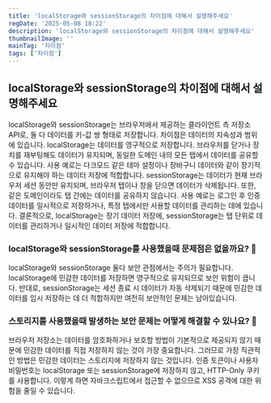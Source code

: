 ```yaml
---
title: 'localStorage와 sessionStorage의 차이점에 대해서 설명해주세요'
regDate: '2025-05-08 18:22'
description: 'localStorage와 sessionStorage의 차이점에 대해서 설명해주세요'
thumbnailImage: ''
mainTag: '차이점'
tags: ['차이점']
---
```



## localStorage와 sessionStorage의 차이점에 대해서 설명해주세요

localStorage와 sessionStorage는 브라우저에서 제공하는 클라이언트 측 저장소 API로, 둘 다 데이터를 키-값 쌍 형태로 저장합니다.
차이점은 데이터의 지속성과 범위에 있습니다.
localStorage는 데이터를 영구적으로 저장합니다. 브라우저를 닫거나 장치를 재부팅해도 데이터가 유지되며, 동일한 도메인 내의 모든 탭에서 데이터를 공유할 수 있습니다.
사용 예로는 다크모드 같은 테마 설정이나 장바구니 데이터와 같이 장기적으로 유지해야 하는 데이터 저장에 적합합니다.
sessionStorage는 데이터가 현재 브라우저 세션 동안만 유지되며, 브라우저 탭이나 창을 닫으면 데이터가 삭제됩니다. 또한, 같은 도메인이라도 탭 간에는 데이터를 공유하지 않습니다.
사용 예로는 로그인 후 인증 데이터를 일시적으로 저장하거나, 특정 탭에서만 사용할 데이터를 관리하는 데에 있습니다.
결론적으로, localStorage는 장기 데이터 저장에, sessionStorage는 탭 단위로 데이터를 관리하거나 일시적인 데이터 저장에 적합합니다.

### localStorage와 sessionStorage를 사용했을때 문제점은 없을까요? 🤔
localStorage와 sessionStorage 둘다 보안 관점에서는 주의가 필요합니다. localStorage에 민감한 데이터를 저장하면 영구적으로 유지되므로 보안 위험이 큽니다.
반대로, sessionStorage는 세션 종료 시 데이터가 자동 삭제되기 때문에 민감한 데이터를 임시 저장하는 데 더 적합하지만 여전히 보안적인 문제는 남아있습니다.

### 스토리지를 사용했을때 발생하는 보안 문제는 어떻게 해결할 수 있나요? 🧐
브라우저 저장소는 데이터를 암호화하거나 보호할 방법이 기본적으로 제공되지 않기 때문에 민감한 데이터를 직접 저장하지 않는 것이 가장 중요합니다.
그러므로 가장 직관적인 방법은 민감한 데이터는 스토리지에 저장하지 않는 것입니다.
인증 토큰이나 사용자 비밀번호는 localStorage 또는 sessionStorage에 저장하지 않고, HTTP-Only 쿠키를 사용합니다. 이렇게 하면 자바크스립트에서 접근할 수 없으므로 XSS 공격에 대한 위험을 줄일 수 있습니다.

